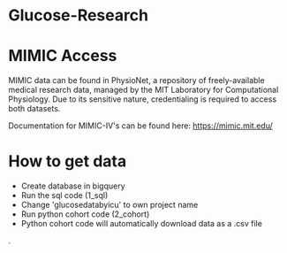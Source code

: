 # Glucose-Research


# MIMIC Access

MIMIC data can be found in PhysioNet, a repository of freely-available medical research data, managed by the MIT Laboratory for Computational Physiology. Due to its sensitive nature, credentialing is required to access both datasets.

Documentation for MIMIC-IV's can be found here: https://mimic.mit.edu/


# How to get data

- Create database in bigquery
- Run the sql code (1_sql)
- Change 'glucosedatabyicu' to own project name
- Run python cohort code (2_cohort)
- Python cohort code will automatically download data as a .csv file

.
